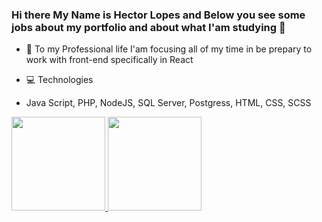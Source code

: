 ### Hi there My Name is Hector Lopes and Below you see some jobs about my portfolio and about what I'am studying  👋

- 🔭 To my Professional life I'am focusing all of my time in be prepary to work with front-end specifically in React 

- 💻 Technologies
- Java Script, PHP, NodeJS, SQL Server, Postgress, HTML, CSS, SCSS



<div>
<a href="https://github.com/Hector-Lopes">
<img height="150em" src="https://github-readme-stats.vercel.app/api/top-langs/?username=Hector-Lopes&layout=compact&langs_count=7&theme=dracula"/>
<img height="150em" src="https://github-readme-stats.vercel.app/api?username=Hector-Lopes&show_icons=true&theme=dracula&include_all_commits=true&count_private=true"/>
</div>




